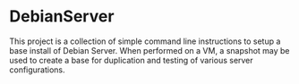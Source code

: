 # DebianServer
This project is a collection of simple command line instructions to setup a base install of Debian Server. When performed on a VM, a snapshot may be used to create a base for duplication and testing of various server configurations.

